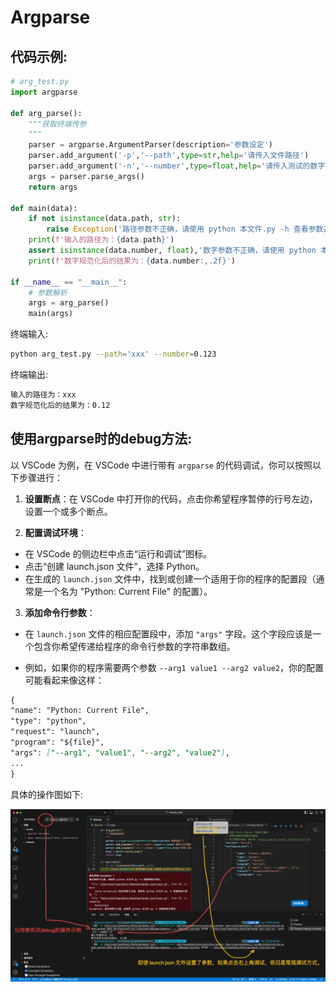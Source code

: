 # Argparse

## 代码示例:

```python
# arg_test.py
import argparse

def arg_parse():
    """获取终端传参
    """
    parser = argparse.ArgumentParser(description='参数设定')
    parser.add_argument('-p','--path',type=str,help='请传入文件路径')
    parser.add_argument('-n','--number',type=float,help='请传入测试的数字')
    args = parser.parse_args()
    return args

def main(data):
    if not isinstance(data.path, str):
        raise Exception('路径参数不正确，请使用 python 本文件.py -h 查看参数并填写。')
    print(f'输入的路径为：{data.path}')
    assert isinstance(data.number, float),'数字参数不正确，请使用 python 本文件.py -h 查看参数并填写。'
    print(f'数字规范化后的结果为：{data.number:,.2f}')

if __name__ == "__main__":
    # 参数解析
    args = arg_parse()
    main(args)
```

终端输入:<br>

```bash
python arg_test.py --path='xxx' --number=0.123
```

终端输出:<br>

```txt
输入的路径为：xxx
数字规范化后的结果为：0.12
```

## 使用argparse时的debug方法:

以 VSCode 为例，在 VSCode 中进行带有 `argparse` 的代码调试，你可以按照以下步骤进行：<br>

1. **设置断点**：在 VSCode 中打开你的代码，点击你希望程序暂停的行号左边，设置一个或多个断点。

2. **配置调试环境**：

- 在 VSCode 的侧边栏中点击“运行和调试”图标。
- 点击“创建 launch.json 文件”，选择 Python。
- 在生成的 `launch.json` 文件中，找到或创建一个适用于你的程序的配置段（通常是一个名为 "Python: Current File" 的配置）。

3. **添加命令行参数**：

- 在 `launch.json` 文件的相应配置段中，添加 `"args"` 字段。这个字段应该是一个包含你希望传递给程序的命令行参数的字符串数组。

- 例如，如果你的程序需要两个参数 `--arg1 value1 --arg2 value2`，你的配置可能看起来像这样：

```markdown
{
"name": "Python: Current File",
"type": "python",
"request": "launch",
"program": "${file}",
"args": ["--arg1", "value1", "--arg2", "value2"],
...
}
```

具体的操作图如下:<br>

![传参数debug](./vscode中传参数debug示例.jpg)